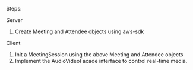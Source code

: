 Steps:

Server

1. Create Meeting and Attendee objects using aws-sdk

Client

1. Init a MeetingSession using the above Meeting and Attendee objects
2. Implement the AudioVideoFacade interface to control real-time media.
